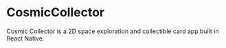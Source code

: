 # CosmicCollector
Cosmic Collector is a 2D space exploration and collectible card app built in React Native.
